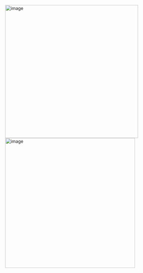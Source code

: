 <img width="428" alt="image" src="https://github.com/harunk-monri/monri-android-demo/assets/111092131/39b7ccbb-84d8-483d-8bd2-c4e8b16e44dc"> <img width="418" alt="image" src="https://github.com/harunk-monri/monri-android-demo/assets/111092131/71a3a507-c1eb-4299-bc0f-8d1a9084357c">

